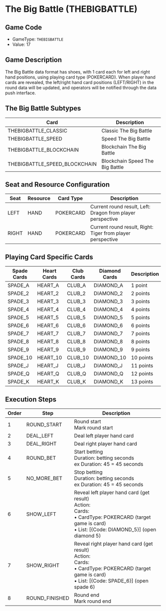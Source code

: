 <!-- markdownlint-disable MD033 -->
# The Big Battle (THEBIGBATTLE)

## Game Code

- GameType: `THEBIGBATTLE`
- Value: 17

## Game Description

The Big Battle data format has shoes, with 1 card each for left and right hand positions, using playing card type (POKERCARD). When player hand cards are revealed, the left/right hand card positions (LEFT/RIGHT) in the round data will be updated, and operators will be notified through the data push interface.

## The Big Battle Subtypes

| Card | Description |
|------|-------------|
| THEBIGBATTLE_CLASSIC | Classic The Big Battle |
| THEBIGBATTLE_SPEED | Speed The Big Battle |
| THEBIGBATTLE_BLOCKCHAIN | Blockchain The Big Battle |
| THEBIGBATTLE_SPEED_BLOCKCHAIN | Blockchain Speed The Big Battle |

## Seat and Resource Configuration

| Seat | Resource | Card Type | Description |
|------|----------|-----------|-------------|
| LEFT | HAND | POKERCARD | Current round result, Left: Dragon from player perspective |
| RIGHT | HAND | POKERCARD | Current round result, Right: Tiger from player perspective |

## Playing Card Specific Cards

| Spade Cards | Heart Cards | Club Cards | Diamond Cards | Description |
|-------------|-------------|------------|---------------|-------------|
| SPADE_A | HEART_A | CLUB_A | DIAMOND_A | 1 point |
| SPADE_2 | HEART_2 | CLUB_2 | DIAMOND_2 | 2 points |
| SPADE_3 | HEART_3 | CLUB_3 | DIAMOND_3 | 3 points |
| SPADE_4 | HEART_4 | CLUB_4 | DIAMOND_4 | 4 points |
| SPADE_5 | HEART_5 | CLUB_5 | DIAMOND_5 | 5 points |
| SPADE_6 | HEART_6 | CLUB_6 | DIAMOND_6 | 6 points |
| SPADE_7 | HEART_7 | CLUB_7 | DIAMOND_7 | 7 points |
| SPADE_8 | HEART_8 | CLUB_8 | DIAMOND_8 | 8 points |
| SPADE_9 | HEART_9 | CLUB_9 | DIAMOND_9 | 9 points |
| SPADE_10 | HEART_10 | CLUB_10 | DIAMOND_10 | 10 points |
| SPADE_J | HEART_J | CLUB_J | DIAMOND_J | 11 points |
| SPADE_Q | HEART_Q | CLUB_Q | DIAMOND_Q | 12 points |
| SPADE_K | HEART_K | CLUB_K | DIAMOND_K | 13 points |

## Execution Steps

| Order | Step | Description |
|-------|------|-------------|
| 1 | ROUND_START | Round start<br/>Mark round start |
| 2 | DEAL_LEFT | Deal left player hand card |
| 3 | DEAL_RIGHT | Deal right player hand card |
| 4 | ROUND_BET | Start betting<br/>Duration: betting seconds<br/>ex Duration: 45 = 45 seconds |
| 5 | NO_MORE_BET | Stop betting<br/>Duration: betting seconds<br/>ex Duration: 45 = 45 seconds |
| 6 | SHOW_LEFT | Reveal left player hand card (get result)<br/>Action:<br/>Cards:<br/>• CardType: POKERCARD (target game is card)<br/>• List: [{Code: DIAMOND_5}] (open diamond 5) |
| 7 | SHOW_RIGHT | Reveal right player hand card (get result)<br/>Action:<br/>Cards:<br/>• CardType: POKERCARD (target game is card)<br/>• List: [{Code: SPADE_6}] (open spade 6) |
| 8 | ROUND_FINISHED | Round end<br/>Mark round end | 